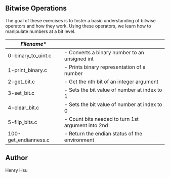 ## Bitwise Operations

The goal of these exercises is to foster a basic understanding of bitwise operators and how they work.  Using these operators, we learn how to manipulate numbers at a bit level.

|   *Filename**      |                                                   |
|--------------------|---------------------------------------------------|
| 0-binary_to_uint.c | - Converts a binary number to an unsigned int     |
| 1-print_binary.c   | - Prints binary representation of a number        |
| 2-get_bit.c        | - Get the nth bit of an integer argument          |
| 3-set_bit.c        | - Sets the bit value of number at index to 1      |
| 4-clear_bit.c      | - Sets the bit value of number at index to 0      |
| 5-flip_bits.c      | - Count bits needed to turn 1st argument into 2nd |
|100-get_endianness.c| - Return the endian status of the environment     |

## Author
Henry Hsu

